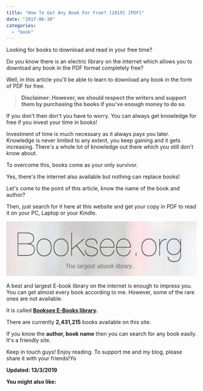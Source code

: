 ```yaml
---
title: "How To Get Any Book For Free? [2019] [PDF]"
date: "2017-06-30"
categories: 
  - "book"
---
```


Looking for books to download and read in your free time?

Do you know there is an electric library on the internet which allows you to download any book in the PDF format completely free?

Well, in this article you'll be able to learn to download any book in the form of PDF for free.

> **Disclaimer: However, we should respect the writers and support them by purchasing the books if you've enough money to do so**.

If you don't then don't you have to worry. You can always get knowledge for free if you invest your time in books!

Investment of time is much necessary as it always pays you later. Knowledge is never limited to any extent, you keep gaining and it gets increasing. There's a whole lot of knowledge out there which you still don't know about.

To overcome this, books come as your only survivor.

Yes, there's the internet also available but nothing can replace books!

Let's come to the point of this article, know the name of the book and author?

Then, just search for it here at this website and get your copy in PDF to read it on your PC, Laptop or your Kindle.  

[![Get any book for free in PDF format ](images/booksee.png)](http://alhikmah.edu.ng/wp-content/uploads/2015/01/booksee.png)

A best and largest E-book library on the internet is enough to impress you. You can get almost every book according to me. However, some of the rare ones are not available.

It is called **[Booksee E-Books library](http://en.booksee.org/).**

There are currently **2,431,215** books available on this site.

If you know the **author, book name** then you can search for any book easily. It's a friendly site.

Keep in touch guys! Enjoy reading. To support me and my blog, please share it with your friends!Yo

**Updated: 13/3/2019**

**You might also like:**
